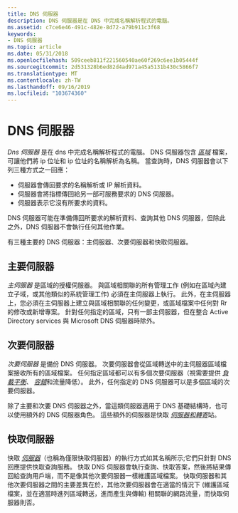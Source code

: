 ```yaml
---
title: DNS 伺服器
description: DNS 伺服器是在 DNS 中完成名稱解析程式的電腦。
ms.assetid: c7ce6e46-491c-482e-8d72-a79b911c3f68
keywords:
- DNS 伺服器
ms.topic: article
ms.date: 05/31/2018
ms.openlocfilehash: 509ceeb811f221560540ae60f269c6ee1b05444f
ms.sourcegitcommit: 2d531328b6ed82d4ad971a45a5131b430c5866f7
ms.translationtype: MT
ms.contentlocale: zh-TW
ms.lasthandoff: 09/16/2019
ms.locfileid: "103674360"
---
```

# <a name="dns-servers"></a>DNS 伺服器

*Dns 伺服器* 是在 dns 中完成名稱解析程式的電腦。 DNS 伺服器包含 [*區域*](z-gly.md) 檔案，可讓他們將 ip 位址和 ip 位址的名稱解析為名稱。 當查詢時，DNS 伺服器會以下列三種方式之一回應：

-   伺服器會傳回要求的名稱解析或 IP 解析資料。
-   伺服器會將指標傳回給另一部可服務要求的 DNS 伺服器。
-   伺服器表示它沒有所要求的資料。

DNS 伺服器可能在準備傳回所要求的解析資料、查詢其他 DNS 伺服器，但除此之外，DNS 伺服器不會執行任何其他作業。

有三種主要的 DNS 伺服器：主伺服器、次要伺服器和快取伺服器。

## <a name="primary-server"></a>主要伺服器

*主伺服器* 是區域的授權伺服器。 與區域相關聯的所有管理工作 (例如在區域內建立子域，或其他類似的系統管理工作) 必須在主伺服器上執行。 此外，在主伺服器上，您必須在主伺服器上建立與區域相關聯的任何變更，或區域檔案中任何對 Rr 的修改或新增專案。 針對任何指定的區域，只有一部主伺服器，但在整合 Active Directory services 與 Microsoft DNS 伺服器時除外。

## <a name="secondary-servers"></a>次要伺服器

*次要伺服器* 是備份 DNS 伺服器。 次要伺服器會從區域轉送中的主伺服器區域檔案接收所有的區域檔案。 任何指定區域都可以有多個次要伺服器（視需要提供 [*負載平衡*](l-gly.md)、 [*容錯*](f-gly.md)和流量降低）。 此外，任何指定的 DNS 伺服器可以是多個區域的次要伺服器。

除了主要和次要 DNS 伺服器之外，當這類伺服器適用于 DNS 基礎結構時，也可以使用額外的 DNS 伺服器角色。 這些額外的伺服器是快取 [*伺服器和轉寄*](f-gly.md)站。

## <a name="caching-servers"></a>快取伺服器

快取 [*伺服器*](c-gly.md)（也稱為僅限快取伺服器）的執行方式如其名稱所示;它們只針對 DNS 回應提供快取查詢服務。 快取 DNS 伺服器會執行查詢、快取答案，然後將結果傳回給查詢用戶端，而不是像其他次要伺服器一樣維護區域檔案。 快取伺服器和其他次要伺服器之間的主要差異在於，其他次要伺服器會在適當的情況下 (維護區域檔案，並在適當時進列區域轉送，進而產生與傳輸) 相關聯的網路流量，而快取伺服器則否。

 

 




